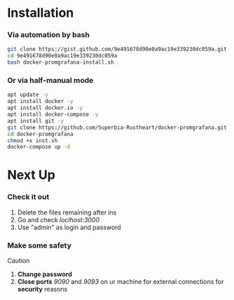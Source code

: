 # Installation

### Via automation by bash
```bash
git clone https://gist.github.com/9e491678d90e0a9ac19e339230dc059a.git
cd 9e491678d90e0a9ac19e339230dc059a
bash docker-promgrafana-install.sh
```

### Or via half-manual mode
```bash
apt update -y
apt install docker -y
apt install docker.io -y
apt install docker-compose -y
apt install git -y
git clone https://github.com/Superbia-Rustheart/docker-promgrafana.git
cd docker-promgrafana
chmod +x inst.sh
docker-compose up -d
```

# Next Up
### Check it out
1. Delete the files remaining after ins
2. Go and check *loclhost:3000*
3. Use "admin" as login and password

### Make some safety
> [!CAUTION]
> 1. **Change password**
> 2. **Close ports** *9090* and *9093* on ur machine for external connections for **security** reasons

